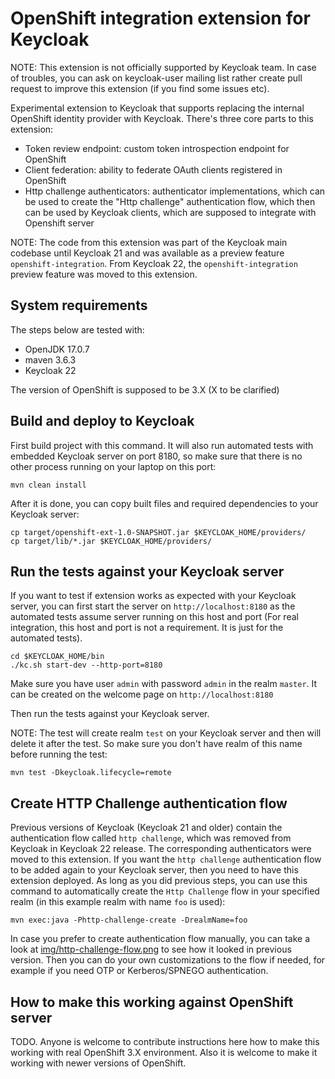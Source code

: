 # OpenShift integration extension for Keycloak

NOTE: This extension is not officially supported by Keycloak team. In case of troubles, you can ask on keycloak-user mailing list
rather create pull request to improve this extension (if you find some issues etc).

Experimental extension to Keycloak that supports replacing the internal OpenShift identity provider with Keycloak. There's three core parts to this extension:

* Token review endpoint: custom token introspection endpoint for OpenShift
* Client federation: ability to federate OAuth clients registered in OpenShift
* Http challenge authenticators: authenticator implementations, which can be used to create the "Http challenge" authentication flow, which then can be used by
Keycloak clients, which are supposed to integrate with Openshift server

NOTE: The code from this extension was part of the Keycloak main codebase until Keycloak 21 and was available as a preview feature `openshift-integration`.
From Keycloak 22, the `openshift-integration` preview feature was moved to this extension. 

## System requirements

The steps below are tested with:
* OpenJDK 17.0.7
* maven 3.6.3
* Keycloak 22

The version of OpenShift is supposed to be 3.X (X to be clarified) 

## Build and deploy to Keycloak
First build project with this command. It will also run automated tests with embedded Keycloak server on port 8180, so make sure that there is no other process running
on your laptop on this port:

```
mvn clean install
```

After it is done, you can copy built files and required dependencies to your Keycloak server:
```
cp target/openshift-ext-1.0-SNAPSHOT.jar $KEYCLOAK_HOME/providers/
cp target/lib/*.jar $KEYCLOAK_HOME/providers/
```

## Run the tests against your Keycloak server

If you want to test if extension works as expected with your Keycloak server, you can first start the server on `http://localhost:8180` as the automated tests assume
server running on this host and port (For real integration, this host and port is not a requirement. It is just for the automated tests).

```
cd $KEYCLOAK_HOME/bin
./kc.sh start-dev --http-port=8180
```

Make sure you have user `admin` with password `admin` in the realm `master`. It can be created on the welcome page on `http://localhost:8180`

Then run the tests against your Keycloak server.

NOTE: The test will create realm `test` on your Keycloak server and then will delete it after the test. So make sure you don't have realm 
of this name before running the test:

```
mvn test -Dkeycloak.lifecycle=remote
```

## Create HTTP Challenge authentication flow

Previous versions of Keycloak (Keycloak 21 and older) contain the authentication flow called `http challenge`, which was removed from Keycloak in
Keycloak 22 release. The corresponding authenticators were moved to this extension. If you want the `http challenge` authentication flow to be added
again to your Keycloak server, then you need to have this extension deployed. As long as you did previous steps, you can use this command to automatically create the `Http Challenge`
flow in your specified realm (in this example realm with name `foo` is used):

```
mvn exec:java -Phttp-challenge-create -DrealmName=foo
```

In case you prefer to create authentication flow manually, you can take a look at [img/http-challenge-flow.png](img/http-challenge-flow.png) 
to see how it looked in previous version. Then you can do your own customizations to the flow if needed, for example if you need OTP or Kerberos/SPNEGO authentication.

## How to make this working against OpenShift server

TODO. Anyone is welcome to contribute instructions here how to make this working with real OpenShift 3.X environment. Also it is welcome
to make it working with newer versions of OpenShift.
